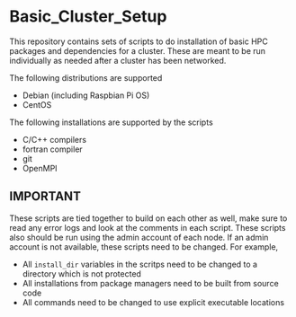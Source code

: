 # Basic_Cluster_Setup
This repository contains sets of scripts to do installation of basic HPC packages and dependencies for a cluster. These are meant to be run individually as needed after a cluster has been networked.

The following distributions are supported
 - Debian (including Raspbian Pi OS)
 - CentOS

The following installations are supported by the scripts
- C/C++ compilers
- fortran compiler
- git
- OpenMPI

## IMPORTANT
These scripts are tied together to build on each other as well, make sure to read any error logs and look at the comments in each script. These scripts also should be run using the admin account of each node. If an admin account is not available, these scripts need to be changed. For example,
 - All ```install_dir``` variables in the scritps need to be changed to a directory which is not protected
 - All installations from package managers need to be built from source code
 - All commands need to be changed to use explicit executable locations
